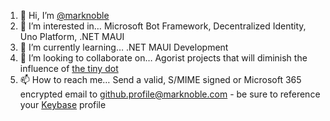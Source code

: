 1. 👋 Hi, I’m [@marknoble](https://keybase.io/mnoble)
2. 👀 I’m interested in… Microsoft Bot Framework, Decentralized Identity, Uno Platform, .NET MAUI
3. 🌱 I’m currently learning… .NET MAUI Development
4. 💞️ I’m looking to collaborate on… Agorist projects that will diminish the influence of [the tiny dot](https://www.youtube.com/watch?v=H6b70TUbdfs)
5. 📫 How to reach me… Send a valid, S/MIME signed or Microsoft 365 encrypted email to [github.profile@marknoble.com](mailto:github.profile@marknoble.com) - be sure to reference your [Keybase](https://keybase.io/mnoble) profile

<!---
marknoble/marknoble is a ✨ special ✨ repository because its `README.md` (this file) appears on your GitHub profile.
You can click the Preview link to take a look at your changes.
--->
